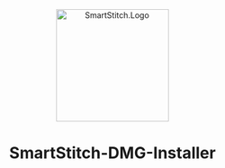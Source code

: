 <div align="center">
  <a href="https://github.com/MechTechnology/SmartStitch">
    <img alt="SmartStitch.Logo" width="200" height="200" src="https://github.com/MechTechnology/SmartStitch/raw/dev/assets/SmartStitchLogo.png">
  </a>
  <h1>SmartStitch-DMG-Installer</h1>
  
